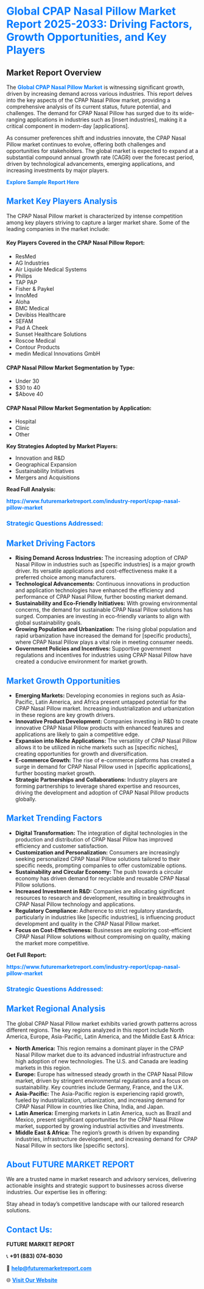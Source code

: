 <h1 style="color: #007BFF;">Global CPAP Nasal Pillow Market Report 2025-2033: Driving Factors, Growth Opportunities, and Key Players</h1>

<section id="overview">
<h2>Market Report Overview</h2>
<p>The <a href="https://www.futuremarketreport.com/industry-report/cpap-nasal-pillow-market" style="color: #007BFF; text-decoration: none;"><strong>Global CPAP Nasal Pillow Market</strong></a> is witnessing significant growth, driven by increasing demand across various industries. This report delves into the key aspects of the CPAP Nasal Pillow market, providing a comprehensive analysis of its current status, future potential, and challenges. The demand for CPAP Nasal Pillow has surged due to its wide-ranging applications in industries such as [insert industries], making it a critical component in modern-day [applications].</p>
<p>As consumer preferences shift and industries innovate, the CPAP Nasal Pillow market continues to evolve, offering both challenges and opportunities for stakeholders. The global market is expected to expand at a substantial compound annual growth rate (CAGR) over the forecast period, driven by technological advancements, emerging applications, and increasing investments by major players.</p>
</section>

<section id="overview">
<p><a href="https://www.futuremarketreport.com/request-sample/reportId=77349" style="color: #007BFF; text-decoration: none;"><strong>Explore Sample Report Here</strong></a></p>
</section>

<section id="key-players">
<h2 style="color: #007BFF;">Market Key Players Analysis</h2>
<p>The CPAP Nasal Pillow market is characterized by intense competition among key players striving to capture a larger market share. Some of the leading companies in the market include:</p>
<h4>Key Players Covered in the CPAP Nasal Pillow Report:</h4>
<ul><li>ResMed</li><li>AG Industries</li><li>Air Liquide Medical Systems</li><li>Philips</li><li>TAP PAP</li><li>Fisher &amp; Paykel</li><li>InnoMed</li><li>Aloha</li><li>BMC Medical</li><li>Devibiss Healthcare</li><li>SEFAM</li><li>Pad A Cheek</li><li>Sunset Healthcare Solutions</li><li>Roscoe Medical</li><li>Contour Products</li><li>medin Medical Innovations GmbH</li></ul>
<h4>CPAP Nasal Pillow Market Segmentation by Type:</h4>
<ul><li>Under 30</li><li>$30 to 40</li><li>$Above 40</li></ul>

<h4>CPAP Nasal Pillow Market Segmentation by Application:</h4>
<ul><li>Hospital</li><li>Clinic</li><li>Other</li></ul>
<p><strong>Key Strategies Adopted by Market Players:</strong></p>
<ul>
<li>Innovation and R&D</li>
<li>Geographical Expansion</li>
<li>Sustainability Initiatives</li>
<li>Mergers and Acquisitions</li>
</ul>
</section>

<section>
<p><strong>Read Full Analysis: </strong></p><a href="https://www.futuremarketreport.com/industry-report/cpap-nasal-pillow-market" style="color: #007BFF; text-decoration: none;"><strong>https://www.futuremarketreport.com/industry-report/cpap-nasal-pillow-market</strong></a>
<h3 style="color: #007BFF;">Strategic Questions Addressed:</h3>
</section>

<section id="driving-factors">
<h2 style="color: #007BFF;">Market Driving Factors</h2>
<ul>
<li><strong>Rising Demand Across Industries:</strong> The increasing adoption of CPAP Nasal Pillow in industries such as [specific industries] is a major growth driver. Its versatile applications and cost-effectiveness make it a preferred choice among manufacturers.</li>
<li><strong>Technological Advancements:</strong> Continuous innovations in production and application technologies have enhanced the efficiency and performance of CPAP Nasal Pillow, further boosting market demand.</li>
<li><strong>Sustainability and Eco-Friendly Initiatives:</strong> With growing environmental concerns, the demand for sustainable CPAP Nasal Pillow solutions has surged. Companies are investing in eco-friendly variants to align with global sustainability goals.</li>
<li><strong>Growing Population and Urbanization:</strong> The rising global population and rapid urbanization have increased the demand for [specific products], where CPAP Nasal Pillow plays a vital role in meeting consumer needs.</li>
<li><strong>Government Policies and Incentives:</strong> Supportive government regulations and incentives for industries using CPAP Nasal Pillow have created a conducive environment for market growth.</li>
</ul>
</section>

<section id="growth-opportunities">
<h2 style="color: #007BFF;">Market Growth Opportunities</h2>
<ul>
<li><strong>Emerging Markets:</strong> Developing economies in regions such as Asia-Pacific, Latin America, and Africa present untapped potential for the CPAP Nasal Pillow market. Increasing industrialization and urbanization in these regions are key growth drivers.</li>
<li><strong>Innovative Product Development:</strong> Companies investing in R&D to create innovative CPAP Nasal Pillow products with enhanced features and applications are likely to gain a competitive edge.</li>
<li><strong>Expansion into Niche Applications:</strong> The versatility of CPAP Nasal Pillow allows it to be utilized in niche markets such as [specific niches], creating opportunities for growth and diversification.</li>
<li><strong>E-commerce Growth:</strong> The rise of e-commerce platforms has created a surge in demand for CPAP Nasal Pillow used in [specific applications], further boosting market growth.</li>
<li><strong>Strategic Partnerships and Collaborations:</strong> Industry players are forming partnerships to leverage shared expertise and resources, driving the development and adoption of CPAP Nasal Pillow products globally.</li>
</ul>
</section>

<section id="trending-factors">
<h2 style="color: #007BFF;">Market Trending Factors</h2>
<ul>
<li><strong>Digital Transformation:</strong> The integration of digital technologies in the production and distribution of CPAP Nasal Pillow has improved efficiency and customer satisfaction.</li>
<li><strong>Customization and Personalization:</strong> Consumers are increasingly seeking personalized CPAP Nasal Pillow solutions tailored to their specific needs, prompting companies to offer customizable options.</li>
<li><strong>Sustainability and Circular Economy:</strong> The push towards a circular economy has driven demand for recyclable and reusable CPAP Nasal Pillow solutions.</li>
<li><strong>Increased Investment in R&D:</strong> Companies are allocating significant resources to research and development, resulting in breakthroughs in CPAP Nasal Pillow technology and applications.</li>
<li><strong>Regulatory Compliance:</strong> Adherence to strict regulatory standards, particularly in industries like [specific industries], is influencing product development and quality in the CPAP Nasal Pillow market.</li>
<li><strong>Focus on Cost-Effectiveness:</strong> Businesses are exploring cost-efficient CPAP Nasal Pillow solutions without compromising on quality, making the market more competitive.</li>
</ul>
</section>

<section>
<p><strong>Get Full Report: </strong></p><a href="https://www.futuremarketreport.com/industry-report/cpap-nasal-pillow-market" style="color: #007BFF; text-decoration: none;"><strong>https://www.futuremarketreport.com/industry-report/cpap-nasal-pillow-market</strong></a>
<h3 style="color: #007BFF;">Strategic Questions Addressed:</h3>
</section>


<section id="regional-analysis">
<h2 style="color: #007BFF;">Market Regional Analysis</h2>
<p>The global CPAP Nasal Pillow market exhibits varied growth patterns across different regions. The key regions analyzed in this report include North America, Europe, Asia-Pacific, Latin America, and the Middle East & Africa:</p>
<ul>
<li><strong>North America:</strong> This region remains a dominant player in the CPAP Nasal Pillow market due to its advanced industrial infrastructure and high adoption of new technologies. The U.S. and Canada are leading markets in this region.</li>
<li><strong>Europe:</strong> Europe has witnessed steady growth in the CPAP Nasal Pillow market, driven by stringent environmental regulations and a focus on sustainability. Key countries include Germany, France, and the U.K.</li>
<li><strong>Asia-Pacific:</strong> The Asia-Pacific region is experiencing rapid growth, fueled by industrialization, urbanization, and increasing demand for CPAP Nasal Pillow in countries like China, India, and Japan.</li>
<li><strong>Latin America:</strong> Emerging markets in Latin America, such as Brazil and Mexico, present significant opportunities for the CPAP Nasal Pillow market, supported by growing industrial activities and investments.</li>
<li><strong>Middle East & Africa:</strong> The region’s growth is driven by expanding industries, infrastructure development, and increasing demand for CPAP Nasal Pillow in sectors like [specific sectors].</li>
</ul>
</section>

<footer>
<h2 style="color: #007BFF;">About FUTURE MARKET REPORT</h2>
<p>We are a trusted name in market research and advisory services, delivering actionable insights and strategic support to businesses across diverse industries. Our expertise lies in offering:</p>

<p>Stay ahead in today’s competitive landscape with our tailored research solutions.</p>

<h2 style="color: #007BFF;">Contact Us:</h2>
<p><strong>FUTURE MARKET REPORT</strong></p>
<p>📞 <strong>+91 (883) 074-8030</strong></p>
<p>📧 <strong><a href="mailto:help@futuremarketreport.com" style="color: #007BFF;">help@futuremarketreport.com</a></strong></p>
<p>🌐 <strong><a href="https://www.futuremarketreport.com/" style="color: #007BFF;">Visit Our Website</a></strong></p>
</footer>
